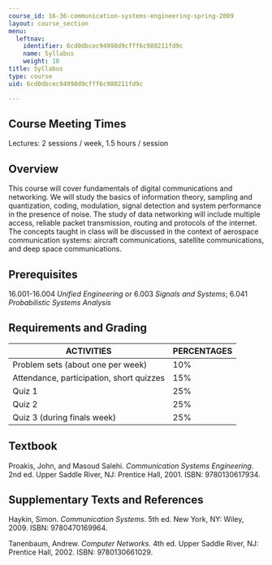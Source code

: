 ```yaml
---
course_id: 16-36-communication-systems-engineering-spring-2009
layout: course_section
menu:
  leftnav:
    identifier: 6cd0dbcec94998d9cfff6c980211fd9c
    name: Syllabus
    weight: 10
title: Syllabus
type: course
uid: 6cd0dbcec94998d9cfff6c980211fd9c

---
```


Course Meeting Times
--------------------

Lectures: 2 sessions / week, 1.5 hours / session

Overview
--------

This course will cover fundamentals of digital communications and networking. We will study the basics of information theory, sampling and quantization, coding, modulation, signal detection and system performance in the presence of noise. The study of data networking will include multiple access, reliable packet transmission, routing and protocols of the internet. The concepts taught in class will be discussed in the context of aerospace communication systems: aircraft communications, satellite communications, and deep space communications.

Prerequisites
-------------

16.001-16.004 _Unified Engineering_ or 6.003 _Signals and Systems_; 6.041 _Probabilistic Systems Analysis_

Requirements and Grading
------------------------

| ACTIVITIES | PERCENTAGES |
| --- | --- |
| Problem sets (about one per week) | 10% |
| Attendance, participation, short quizzes | 15% |
| Quiz 1 | 25% |
| Quiz 2 | 25% |
| Quiz 3 (during finals week) | 25% 

Textbook
--------

Proakis, John, and Masoud Salehi. _Communication Systems Engineering_. 2nd ed. Upper Saddle River, NJ: Prentice Hall, 2001. ISBN: 9780130617934.

Supplementary Texts and References
----------------------------------

Haykin, Simon. _Communication Systems_. 5th ed. New York, NY: Wiley, 2009. ISBN: 9780470169964.

Tanenbaum, Andrew. _Computer Networks_. 4th ed. Upper Saddle River, NJ: Prentice Hall, 2002. ISBN: 9780130661029.